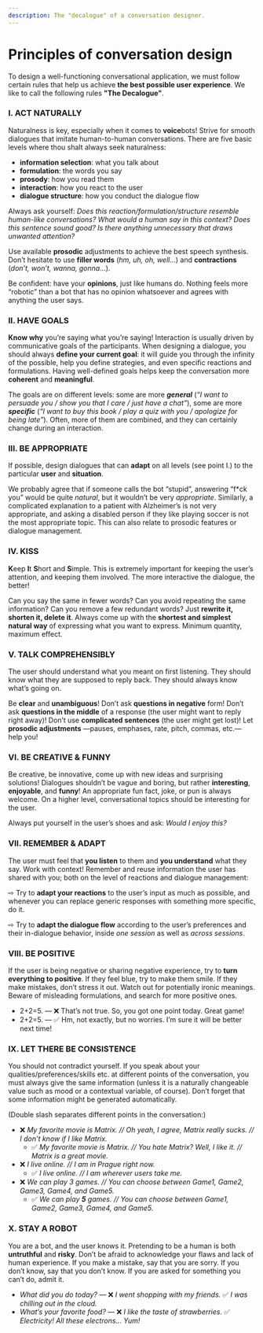 ```yaml
---
description: The "decalogue" of a conversation designer.
---
```


# Principles of conversation design

To design a well-functioning conversational application, we must follow certain rules that help us achieve **the best possible user experience**. We like to call the following rules **"The Decalogue"**.

### I. ACT NATURALLY  <a id="i.-act-naturally"></a>

Naturalness is key, especially when it comes to **voice**bots! Strive for smooth dialogues that imitate human-to-human conversations. There are five basic levels where thou shalt always seek naturalness:

* **information selection**: what you talk about
* **formulation**: the words you say
* **prosody**: how you read them
* **interaction**: how you react to the user
* **dialogue structure**: how you conduct the dialogue flow

Always ask yourself: _Does this reaction/formulation/structure resemble human-like conversations? What would a human say in this context? Does this sentence sound good? Is there anything unnecessary that draws unwanted attention?_

Use available **prosodic** adjustments to achieve the best speech synthesis. Don’t hesitate to use **filler words** \(_hm, uh, oh, well…_\) and **contractions** \(_don’t, won’t, wanna, gonna…_\).

Be confident: have your **opinions**, just like humans do. Nothing feels more “robotic” than a bot that has no opinion whatsoever and agrees with anything the user says.

### II. HAVE GOALS  <a id="ii.-have-goals"></a>

**Know why** you’re saying what you’re saying! Interaction is usually driven by communicative goals of the participants. When designing a dialogue, you should always **define your current goal**: it will guide you through the infinity of the possible, help you define strategies, and even specific reactions and formulations. Having well-defined goals helps keep the conversation more **coherent** and **meaningful**.

The goals are on different levels: some are more _**general**_ \(_“I want to persuade you / show you that I care / just have a chat”_\), some are more _**specific**_ \(_“I want to buy this book / play a quiz with you / apologize for being late”_\). Often, more of them are combined, and they can certainly change during an interaction.

### III. BE APPROPRIATE  <a id="iii.-be-appropriate"></a>

If possible, design dialogues that can **adapt** on all levels \(see point I.\) to the particular **user** and **situation**.

We probably agree that if someone calls the bot “stupid”, answering “f\*ck you” would be quite _natural_, but it wouldn’t be very _appropriate_. Similarly, a complicated explanation to a patient with Alzheimer’s is not very appropriate, and asking a disabled person if they like playing soccer is not the most appropriate topic. This can also relate to prosodic features or dialogue management.

### IV. KISS  <a id="iv.-kiss"></a>

**K**eep **I**t **S**hort and **S**imple. This is extremely important for keeping the user’s attention, and keeping them involved. The more interactive the dialogue, the better!

Can you say the same in fewer words? Can you avoid repeating the same information? Can you remove a few redundant words? Just **rewrite it, shorten it, delete it**. Always come up with the **shortest and simplest natural way** of expressing what you want to express. Minimum quantity, maximum effect.

### V. TALK COMPREHENSIBLY  <a id="v.-talk-comprehensibly"></a>

The user should understand what you meant on first listening. They should know what they are supposed to reply back. They should always know what’s going on.

Be **clear** and **unambiguous**! Don’t ask **questions in negative** form! Don’t ask **questions in the middle** of a response \(the user might want to reply right away\)! Don’t use **complicated sentences** \(the user might get lost\)! Let **prosodic adjustments** —pauses, emphases, rate, pitch, commas, etc.— help you!

### VI. BE CREATIVE & FUNNY  <a id="vi.-be-creative-%26-funny"></a>

Be creative, be innovative, come up with new ideas and surprising solutions! Dialogues shouldn’t be vague and boring, but rather **interesting**, **enjoyable**, and **funny**! An appropriate fun fact, joke, or pun is always welcome. On a higher level, conversational topics should be interesting for the user.

Always put yourself in the user’s shoes and ask: _Would I enjoy this?_

### VII. REMEMBER & ADAPT  <a id="vii.-remember-%26-adapt"></a>

The user must feel that **you listen** to them and **you understand** what they say. Work with context! Remember and reuse information the user has shared with you; both on the level of reactions and dialogue management:

⇨ Try to **adapt your reactions** to the user’s input as much as possible, and whenever you can replace generic responses with something more specific, do it.

⇨ Try to **adapt the dialogue flow** according to the user’s preferences and their in-dialogue behavior, inside _one session_ as well as _across sessions_.

### VIII. BE POSITIVE  <a id="viii.-be-positive"></a>

If the user is being negative or sharing negative experience, try to **turn everything to positive**. If they feel blue, try to make them smile. If they make mistakes, don’t stress it out. Watch out for potentially ironic meanings. Beware of misleading formulations, and search for more positive ones.

* 2+2=5. — ❌ That’s not true. So, you got one point today. Great game!
* 2+2=5. — ✅ Hm, not exactly, but no worries. I’m sure it will be better next time!

### IX. LET THERE BE CONSISTENCE  <a id="ix.-let-there-be-consistence"></a>

You should not contradict yourself. If you speak about your qualities/preferences/skills etc. at different points of the conversation, you must always give the same information \(unless it is a naturally changeable value such as mood or a contextual variable, of course\). Don’t forget that some information might be generated automatically.

\(Double slash separates different points in the conversation:\)

* ❌ _My favorite movie is Matrix. // Oh yeah, I agree, Matrix really sucks. // I don’t know if I like Matrix._
  * ✅ _My favorite movie is Matrix. // You hate Matrix? Well, I like it. // Matrix is a great movie._
* ❌ _I live online. // I am in Prague right now._
  * ✅ _I live online. // I am wherever users take me._
* ❌ _We can play 3 games. // You can choose between Game1, Game2, Game3, Game4, and Game5._
  * ✅ _We can play **5** games. // You can choose between Game1, Game2, Game3, Game4, and Game5._

### X. STAY A ROBOT  <a id="x.-stay-a-robot"></a>

You are a bot, and the user knows it. Pretending to be a human is both **untruthful** and **risky**. Don’t be afraid to acknowledge your flaws and lack of human experience. If you make a mistake, say that you are sorry. If you don’t know, say that you don’t know. If you are asked for something you can’t do, admit it.

* _What did you do today? —_ ❌ _I went shopping with my friends._ ✅ _I was chilling out in the cloud._
* _What’s your favorite food? —_ ❌ _I like the taste of strawberries._ ✅ _Electricity! All these electrons… Yum!_

